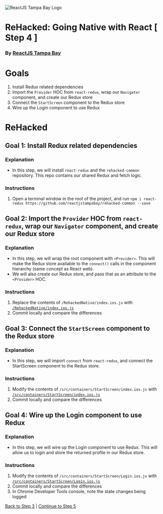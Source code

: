 ![ReactJS Tampa Bay Logo](https://avatars2.githubusercontent.com/u/18738421?v=3&s=200)

# ReHacked: Going Native with React [ Step 4 ]
### By [ReactJS Tampa Bay](http://www.meetup.com/ReactJS-Tampa-Bay/)

# Goals

1. Install Redux related dependencies
1. Import the `Provider` HOC from `react-redux`, wrap our `Navigator` component, and create our Redux store
1. Connect the `StartScreen` component to the Redux store
1. Wire up the Login component to use Redux

# ReHacked

## Goal 1: Install Redux related dependencies

### Explanation

* In this step, we will install `react-redux` and the `rehacked-common` repository. This repo contains our shared Redux and fetch logic.

### Instructions

1. Open a terminal window in the root of the project, and run `npm i react-redux https://github.com/reactjstampabay/rehacked-common --save`

## Goal 2: Import the `Provider` HOC from `react-redux`, wrap our `Navigator` component, and create our Redux store

### Explanation

* In this step, we will wrap the root component with `<Provider>`.  This will make the Redux store available to the `connect()` calls in the component hierarchy (same concept as React web).
* We will also create our Redux store, and pass that as an attribute to the `<Provider>` HOC.

### Instructions

1. Replace the contents of `/RehackedNative/index.ios.js` with [`/RehackedNative/index.ios.js`](https://raw.githubusercontent.com/reactjstampabay/RehackedNative/step-4/index.ios.js)
1. Commit locally and compare the differences

## Goal 3: Connect the `StartScreen` component to the Redux store

### Explanation

* In this step, we will import `connect` from `react-redux`, and connect the StartScreen component to the Redux store.

### Instructions

1. Modify the contents of `/src/containers/StartScreen/index.ios.js` with [`/src/containers/StartScreen/index.ios.js`](https://raw.githubusercontent.com/reactjstampabay/RehackedNative/step-4/src/containers/StartScreen/index.ios.js)
1. Commit locally and compare the differences

## Goal 4: Wire up the Login component to use Redux

### Explanation

* In this step, we will wire up the Login component to use Redux.  This will allow us to login and store the returned profile in our Redux store.

### Instructions

1. Modify the contents of `/src/containers/StartScreen/Login.ios.js` with [`/src/containers/StartScreen/Login.ios.js`](https://raw.githubusercontent.com/reactjstampabay/RehackedNative/step-4/src/containers/StartScreen/Login.ios.js)
1. Commit locally and compare the differences
1. In Chrome Developer Tools console, note the state changes being logged

[Back to Step 3](https://github.com/reactjstampabay/RehackedNative/tree/step-3) | [Continue to Step 5](https://github.com/reactjstampabay/RehackedNative/tree/step-5)
